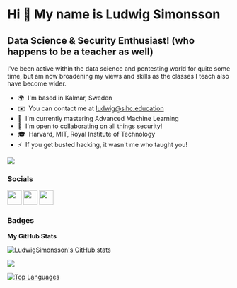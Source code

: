 Hi 👋 My name is Ludwig Simonsson
=================================

Data Science & Security Enthusiast! (who happens to be a teacher as well)
----------------------------------
<script src="https://tryhackme.com/badge/1310169"></script>
I've been active within the data science and pentesting world for quite some time, but am now broadening my views and skills as the classes I teach also have become wider.

* 🌍  I'm based in Kalmar, Sweden
* ✉️  You can contact me at [ludwig@sihc.education](mailto:ludwig@sihc.education)
* 🧠  I'm currently mastering Advanced Machine Learning
* 🤝  I'm open to collaborating on all things security!
* 🎓  Harvard, MIT, Royal Institute of Technology
* ⚡  If you get busted hacking, it wasn't me who taught you!

<a href="https://www.github.com/LudwigSimonsson" target="_blank" rel="noreferrer"><img
src="https://img.shields.io/github/followers/LudwigSimonsson?logo=github&style=for-the-badge&color=0891b2&labelColor=1c1917" /></a>

### Socials

<p align="left"> <a href="https://www.github.com/LudwigSimonsson" target="_blank" rel="noreferrer"><img src="https://raw.githubusercontent.com/danielcranney/readme-generator/main/public/icons/socials/github.svg" width="32" height="32" /></a> <a href="https://www.linkedin.com/in/Ludwig-l-simonsson" target="_blank" rel="noreferrer"><img src="https://raw.githubusercontent.com/danielcranney/readme-generator/main/public/icons/socials/linkedin.svg" width="32" height="32" /></a> <a href="https://www.twitter.com/SimonssonLudwig" target="_blank" rel="noreferrer"><img src="https://raw.githubusercontent.com/danielcranney/readme-generator/main/public/icons/socials/twitter.svg" width="32" height="32" /></a></p>

### Badges

<b>My GitHub Stats</b>

<a href="http://www.github.com/LudwigSimonsson"><img src="https://github-readme-stats.vercel.app/api?username=LudwigSimonsson&show_icons=true&hide=&count_private=true&title_color=0891b2&text_color=ffffff&icon_color=0891b2&bg_color=1c1917&hide_border=true&show_icons=true" alt="LudwigSimonsson's GitHub stats" /></a>

<a href="http://www.github.com/LudwigSimonsson"><img src="https://github-readme-streak-stats.herokuapp.com/?user=LudwigSimonsson&stroke=ffffff&background=1c1917&ring=0891b2&fire=0891b2&currStreakNum=ffffff&currStreakLabel=0891b2&sideNums=ffffff&sideLabels=ffffff&dates=ffffff&hide_border=true" /></a>

<a href="https://github.com/LudwigSimonsson" align="left"><img src="https://github-readme-stats.vercel.app/api/top-langs/?username=LudwigSimonsson&langs_count=10&title_color=0891b2&text_color=ffffff&icon_color=0891b2&bg_color=1c1917&hide_border=true&locale=en&custom_title=Top%20%Languages" alt="Top Languages" /></a>
